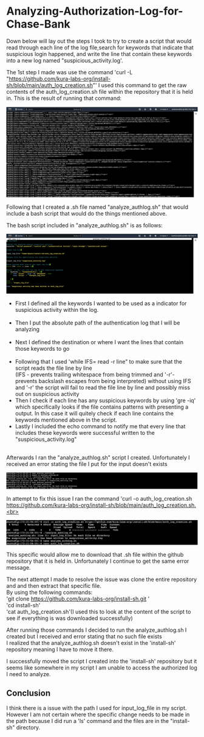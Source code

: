 # Analyzing-Authorization-Log-for-Chase-Bank

Down below will lay out the steps I took to try to create a script that would read through each line of the log file,search for keywords that indicate that suspicious login happened, and write the line that contain these keywords into a new log named "suspicious_activity.log'. 

The 1st step I made was use the command 'curl -L "https://github.com/kura-labs-org/install-sh/blob/main/auth_log_creation.sh"' 
I used this command to get the raw contents of the auth_log_creation.sh file within the repository that it is held in. 
This is the result of running that command: 

![Screenshot 2024-08-05](https://github.com/KaiaSMcDonald/Analyzing-Authorization-Log-for-Chase-Bank/blob/main/Screenshot%202024-08-05%20at%205.54.46%20PM.png) <br>



Following that I created a .sh file named "analyze_authlog.sh" that would include a bash script that would do the things mentioned above. 

The bash script included in "analyze_authlog.sh" is as follows: 


![Screenshot 2024-08-05](https://github.com/KaiaSMcDonald/Analyzing-Authorization-Log-for-Chase-Bank/blob/main/Screenshot%202024-08-05%20at%208.49.03%20PM.png) <br>


- First I defined all the keywords I wanted to be used as a indicator for suspicious activity within the log. <br> <br>
- Then I put the absolute path of the authentication log that I will be analyzing <br> <br>
- Next I defined the destination or where I want the lines that contain those keywords to go <br> <br>
- Following that I used 'while IFS= read -r line" to make sure that the script reads the file line by line <br>
(IFS - prevents trailing whitespace from being trimmed and '-r'- prevents backslash escapes from being interpreted)
without using IFS and '-r' the script will fail to read the file line by line and possibly miss out on suspicious activity <br> 
- Then I check if each line has any suspicious keywords by using 'gre -iq' which specifically looks if the file contains patterns with presenting a output. In this case it will quitely check if each line contains the keywords mentioned above in the script.
- Lastly I included the echo command to notify me that every line that includes these keywords were successful written to the "suspicious_activity.log" <br> <br>


Afterwards I ran the "analyze_authlog.sh" script I created. Unfortunately I received an error stating the file I put for the input doesn't exists

![Screenshot 2024-08-05](https://github.com/KaiaSMcDonald/Analyzing-Authorization-Log-for-Chase-Bank/blob/main/Screenshot%202024-08-05%20at%206.42.37%20PM.png) <br>

In attempt to fix this issue I ran the command 'curl -o auth_log_creation.sh https://github.com/kura-labs-org/install-sh/blob/main/auth_log_creation.sh.<br>


![Screenshot 2024-08-05](https://github.com/KaiaSMcDonald/Analyzing-Authorization-Log-for-Chase-Bank/blob/main/Screenshot%202024-08-05%20at%206.59.32%20PM.png) <br>


This specific would allow me to download that .sh file within the github repository that it is held in. Unfortunately I continue to get the same error message. <br>


The next attempt I made to resolve the issue was clone the entire repository and and then extract that specific file.<br>
By using the following commands:<br>
'git clone https://github.com/kura-labs-org/install-sh.git '<br>
'cd install-sh'<br>
'cat auth_log_creation.sh'(I used this to look at the content of the script to see if everything is was downloaded successfully)





After running those commands I decided to run the analyze_authlog.sh I created but I received and error stating that no such file exists <br>
I realized that the analyze_authlog.sh doesn't exist in the 'install-sh' repository meaning I have to move it there.

I successfully moved the script I created into the 'install-sh' repository but it seems like somewhere in my script I am unable to access the authorized log I need to analyze. <br>





## Conclusion<br>

I think there is a issue with the path I used for input_log_file in my script. However I am not certain where the specific change needs to be made in the path because I did run a 'ls' command and the files are in the "install-sh" directory.








